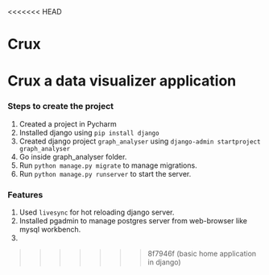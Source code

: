 <<<<<<< HEAD
# Crux
Crux a data visualizer application
=======



### Steps to create the project
1. Created a project in Pycharm
2. Installed django using `pip install django`
3. Created django project `graph_analyser` using `django-admin startproject graph_analyser`
4. Go inside graph_analyser folder.
5. Run `python manage.py migrate` to manage migrations.
5. Run `python manage.py runserver` to start the server.



### Features
1. Used `livesync` for hot reloading django server.
2. Installed pgadmin to manage postgres server from web-browser like mysql workbench.
3. 
>>>>>>> 8f7946f (basic home application in django)
